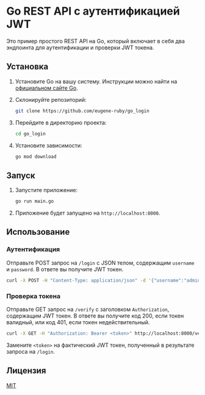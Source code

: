 # Go REST API с аутентификацией JWT

Это пример простого REST API на Go, который включает в себя два эндпоинта для аутентификации и проверки JWT токена.

## Установка

1. Установите Go на вашу систему. Инструкции можно найти на [официальном сайте Go](https://golang.org/doc/install).

2. Склонируйте репозиторий:

   ```bash
   git clone https://github.com/eugene-ruby/go_login
   ```

3. Перейдите в директорию проекта:

   ```bash
   cd go_login
   ```

4. Установите зависимости:

   ```bash
   go mod download
   ```

## Запуск

1. Запустите приложение:

   ```bash
   go run main.go
   ```

2. Приложение будет запущено на `http://localhost:8000`.

## Использование

### Аутентификация

Отправьте POST запрос на `/login` с JSON телом, содержащим `username` и `password`. В ответе вы получите JWT токен.

```bash
curl -X POST -H "Content-Type: application/json" -d '{"username":"admin","password":"password"}' http://localhost:8000/login
```

### Проверка токена

Отправьте GET запрос на `/verify` с заголовком `Authorization`, содержащим JWT токен. В ответе вы получите код 200, если токен валидный, или код 401, если токен недействительный.

```bash
curl -X GET -H "Authorization: Bearer <token>" http://localhost:8000/verify
```

Замените `<token>` на фактический JWT токен, полученный в результате запроса на `/login`.

## Лицензия

[MIT](LICENSE)
